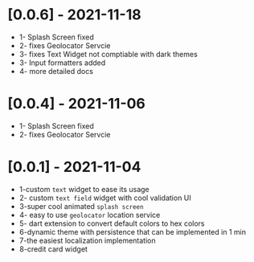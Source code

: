 
# [0.0.6] - 2021-11-18

* 1- Splash Screen fixed
* 2- fixes Geolocator Servcie
* 3- fixes Text Widget not comptiable with dark themes
* 3- Input formatters added
* 4- more detailed docs

# [0.0.4] - 2021-11-06

* 1- Splash Screen fixed
* 2- fixes Geolocator Servcie

# [0.0.1] - 2021-11-04

* 1-custom `text` widget to ease its usage
* 2- custom `text field` widget with cool validation UI
* 3-super cool animated `splash screen`
* 4- easy to use `geolocator` location service
* 5- dart extension to convert default colors to hex colors
* 6-dynamic theme with persistence that can be implemented in 1 min
* 7-the easiest localization implementation
* 8-credit card widget
